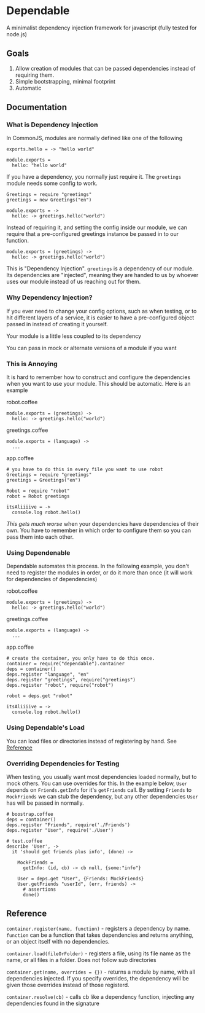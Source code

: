 # Dependable

A minimalist dependency injection framework for javascript (fully tested for node.js)

## Goals

1. Allow creation of modules that can be passed dependencies instead of requiring them. 
2. Simple bootstrapping, minimal footprint
3. Automatic

## Documentation

### What is Dependency Injection
In CommonJS, modules are normally defined like one of the following

    exports.hello = -> "hello world"

    module.exports =
      hello: "hello world"


If you have a dependency, you normally just require it. The `greetings` module needs some config to work. 

    Greetings = require "greetings"
    greetings = new Greetings("en")

    module.exports = ->
      hello: -> greetings.hello("world")

Instead of requiring it, and setting the config inside our module, we can require that a pre-configured greetings instance be passed in to our function.

    module.exports = (greetings) ->
      hello: -> greetings.hello("world")

This is "Dependency Injection". `greetings` is a dependency of our module. Its dependencies are "injected", meaning they are handed to us by whoever uses our module instead of us reaching out for them. 

### Why Dependency Injection?

If you ever need to change your config options, such as when testing, or to hit different layers of a service, it is easier to have a pre-configured object passed in instead of creating it yourself.

Your module is a little less coupled to its dependency

You can pass in mock or alternate versions of a module if you want

### This is Annoying

It is hard to remember how to construct and configure the dependencies when you want to use your module. This should be automatic.  Here is an example

robot.coffee

    module.exports = (greetings) ->
      hello: -> greetings.hello("world")

greetings.coffee

    module.exports = (language) ->
      ...

app.coffee

    # you have to do this in every file you want to use robot
    Greetings = require "greetings"
    greetings = Greetings("en")

    Robot = require "robot"
    robot = Robot greetings

    itsAliiiive = -> 
      console.log robot.hello()


*This gets much worse* when your dependencies have dependencies of their own. You have to remember in which order to configure them so you can pass them into each other. 

### Using Dependenable

Dependable automates this process. In the following example, you don't need to register the modules in order, or do it more than once (it will work for dependencies of dependencies)


robot.coffee

    module.exports = (greetings) ->
      hello: -> greetings.hello("world")

greetings.coffee

    module.exports = (language) ->
      ...

app.coffee

    # create the container, you only have to do this once.
    container = require("dependable").container
    deps = container()
    deps.register "language", "en"
    deps.register "greetings", require("greetings")
    deps.register "robot", require("robot")

    robot = deps.get "robot"

    itsAliiiive = -> 
      console.log robot.hello()

### Using Dependable's Load

You can load files or directories instead of registering by hand. See [Reference](#reference)
 
### Overriding Dependencies for Testing

When testing, you usually want most dependencies loaded normally, but to mock others. You can use overrides for this. In the example below, `User` depends on `Friends.getInfo` for it's `getFriends` call. By setting `Friends` to `MockFriends` we can stub the dependency, but any other dependencies `User` has will be passed in normally.

    # boostrap.coffee
    deps = container()
    deps.register "Friends", require('./Friends')
    deps.register "User", require('./User')

    # test.coffee
    describe 'User', ->
      it 'should get friends plus info', (done) ->

        MockFriends =
          getInfo: (id, cb) -> cb null, {some:"info"}

        User = deps.get "User", {Friends: MockFriends}
        User.getFriends "userId", (err, friends) ->
          # assertions
          done()

## Reference

`container.register(name, function)` - registers a dependency by name. `function` can be a function that takes dependencies and returns anything, or an object itself with no dependencies.

`container.load(fileOrFolder)` - registers a file, using its file name as the name, or all files in a folder. Does not follow sub directories

`container.get(name, overrides = {})` - returns a module by name, with all dependencies injected. If you specify overrides, the dependency will be given those overrides instead of those registerd. 

`container.resolve(cb)` - calls cb like a dependency function, injecting any dependencies found in the signature


